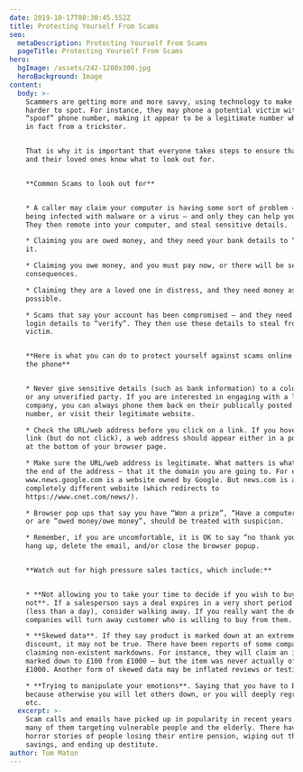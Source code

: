 ```yaml
---
date: 2019-10-17T08:30:45.552Z
title: Protecting Yourself From Scams
seo:
  metaDescription: Protecting Yourself From Scams
  pageTitle: Protecting Yourself From Scams
hero:
  bgImage: /assets/242-1200x300.jpg
  heroBackground: Image
content:
  body: >-
    Scammers are getting more and more savvy, using technology to make them
    harder to spot. For instance, they may phone a potential victim with a
    “spoof” phone number, making it appear to be a legitimate number when it is
    in fact from a trickster.


    That is why it is important that everyone takes steps to ensure that they
    and their loved ones know what to look out for.


    **Common Scams to look out for**


    * A caller may claim your computer is having some sort of problem – such as
    being infected with malware or a virus – and only they can help you fix it.
    They then remote into your computer, and steal sensitive details.

    * Claiming you are owed money, and they need your bank details to “return”
    it.

    * Claiming you owe money, and you must pay now, or there will be serious
    consequences.

    * Claiming they are a loved one in distress, and they need money as soon as
    possible.

    * Scams that say your account has been compromised – and they need your
    login details to “verify”. They then use these details to steal from the
    victim.


    **Here is what you can do to protect yourself against scams online or over
    the phone**


    * Never give sensitive details (such as bank information) to a cold-caller
    or any unverified party. If you are interested in engaging with a legitimate
    company, you can always phone them back on their publically posted phone
    number, or visit their legitimate website.

    * Check the URL/web address before you click on a link. If you hover over a
    link (but do not click), a web address should appear either in a pop up, or
    at the bottom of your browser page.

    * Make sure the URL/web address is legitimate. What matters is what is at
    the end of the address – that it the domain you are going to. For example
    www.news.google.com is a website owned by Google. But news.com is a
    completely different website (which redirects to
    https://www.cnet.com/news/). 

    * Browser pop ups that say you have “Won a prize”, “Have a computer virus”,
    or are “owed money/owe money”, should be treated with suspicion.

    * Remember, if you are uncomfortable, it is OK to say “no thank you” and
    hang up, delete the email, and/or close the browser popup.


    **Watch out for high pressure sales tactics, which include:**


    * **Not allowing you to take your time to decide if you wish to buy or
    not**. If a salesperson says a deal expires in a very short period of time
    (less than a day), consider walking away. If you really want the deal, few
    companies will turn away customer who is willing to buy from them.

    * **Skewed data**. If they say product is marked down at an extreme
    discount, it may not be true. There have been reports of some companies
    claiming non-existent markdowns. For instance, they will claim an item is
    marked down to £100 from £1000 – but the item was never actually offered at
    £1000. Another form of skewed data may be inflated reviews or testimonials.

    * **Trying to manipulate your emotions**. Saying that you have to buy
    because otherwise you will let others down, or you will deeply regret it,
    etc.
  excerpt: >-
    Scam calls and emails have picked up in popularity in recent years, with
    many of them targeting vulnerable people and the elderly. There have been
    horror stories of people losing their entire pension, wiping out their
    savings, and ending up destitute.
author: Tom Maton
---
```


